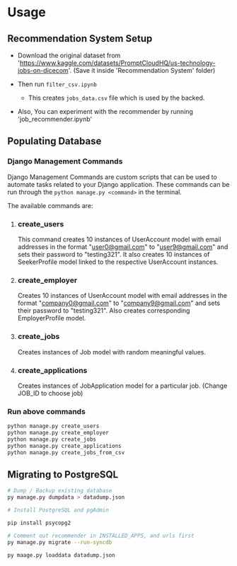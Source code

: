 # Usage

## Recommendation System Setup

- Download the original dataset from 'https://www.kaggle.com/datasets/PromptCloudHQ/us-technology-jobs-on-dicecom'. (Save it inside 'Recommendation System' folder)

- Then run `filter_csv.ipynb`

  - This creates `jobs_data.csv` file which is used by the backed.

- Also, You can experiment with the recommender by running 'job_recommender.ipynb'

## Populating Database

### Django Management Commands

Django Management Commands are custom scripts that can be used to automate tasks related to your Django application. These commands can be run through the `python manage.py <command>` in the terminal.

The available commands are:

1. ### create_users

   This command creates 10 instances of UserAccount model with email addresses in the format "user0@gmail.com" to "user9@gmail.com" and sets their password to "testing321". It also creates 10 instances of SeekerProfile model linked to the respective UserAccount instances.

2. ### create_employer

   Creates 10 instances of UserAccount model with email addresses in the format "company0@gmail.com" to "company9@gmail.com" and sets their password to "testing321".
   Also creates corresponding EmployerProfile model.

3. ### create_jobs

   Creates instances of Job model with random meaningful values.

4. ### create_applications
   Creates instances of JobApplication model for a particular job. (Change JOB_ID to choose job)

### Run above commands

```bash
python manage.py create_users
python manage.py create_employer
python manage.py create_jobs
python manage.py create_applications
python manage.py create_jobs_from_csv
```


## Migrating to PostgreSQL
```bash
# Dump / Backup existing database
py manage.py dumpdata > datadump.json

# Install PostgreSQL and pgAdmin

pip install psycopg2

# Comment out recommender in INSTALLED_APPS, and urls first
py manage.py migrate --run-syncdb

py maage.py loaddata datadump.json
```